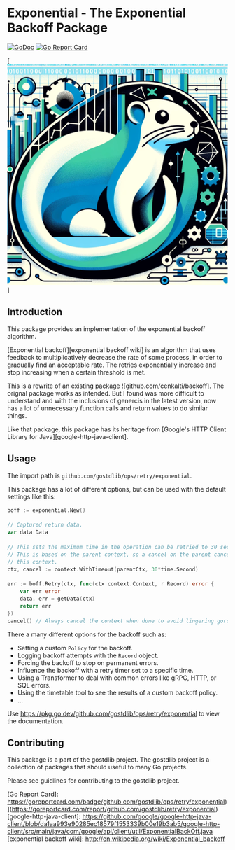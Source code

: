 # Exponential - The Exponential Backoff Package

[![GoDoc][godoc image]][godoc] [![Go Report Card](https://goreportcard.com/badge/github.com/gostdlib/ops)](https://goreportcard.com/report/github.com/gostdlib/ops)

[![exp image]]

## Introduction

This package provides an implementation of the exponential backoff algorithm.

[Exponential backoff][exponential backoff wiki]
is an algorithm that uses feedback to multiplicatively decrease the rate of some process,
in order to gradually find an acceptable rate.
The retries exponentially increase and stop increasing when a certain threshold is met.

This is a rewrite of an existing package ![github.com/cenkalti/backoff]. The orignal package works as intended. But I found was more difficult to understand and with the inclusions of genercis in the latest version, now has a lot of unnecessary function calls and return values to do similar things.

Like that package, this package has its heritage from [Google's HTTP Client Library for Java][google-http-java-client].

## Usage

The import path is `github.com/gostdlib/ops/retry/exponential`.

This package has a lot of different options, but can be used with the default settings like this:

```go
boff := exponential.New()

// Captured return data.
var data Data

// This sets the maximum time in the operation can be retried to 30 seconds.
// This is based on the parent context, so a cancel on the parent cancels
// this context.
ctx, cancel := context.WithTimeout(parentCtx, 30*time.Second)

err := boff.Retry(ctx, func(ctx context.Context, r Record) error {
	var err error
	data, err = getData(ctx)
	return err
})
cancel() // Always cancel the context when done to avoid lingering goroutines.
```

There a many different options for the backoff such as:

- Setting a custom `Policy` for the backoff.
- Logging backoff attempts with the `Record` object.
- Forcing the backoff to stop on permanent errors.
- Influence the backoff with a retry timer set to a specific time.
- Using a Transformer to deal with common errors like gRPC, HTTP, or SQL errors.
- Using the timetable tool to see the results of a custom backoff policy.
- ...

Use https://pkg.go.dev/github.com/gostdlib/ops/retry/exponential to view the documentation.

## Contributing

This package is a part of the gostdlib project. The gostdlib project is a collection of packages that should useful to many Go projects.

Please see guidlines for contributing to the gostdlib project.

[godoc]: https://pkg.go.dev/gostdlib/ops/retry/exponential
[godoc image]: https://godoc.org/github.com/cenkalti/backoff?status.png
[exp image]: https://raw.githubusercontent.com/gostdlib/ops/main/docs/imgs/backoff.webp

[Go Report Card]: https://goreportcard.com/badge/github.com/gostdlib/ops/retry/exponential)](https://goreportcard.com/report/github.com/gostdlib/retry/exponential)
[google-http-java-client]: https://github.com/google/google-http-java-client/blob/da1aa993e90285ec18579f1553339b00e19b3ab5/google-http-client/src/main/java/com/google/api/client/util/ExponentialBackOff.java
[exponential backoff wiki]: http://en.wikipedia.org/wiki/Exponential_backoff

